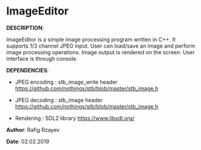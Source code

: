 # ImageEditor

__DESCRIPTION__:

ImageEditor is a simple image processing program written in C++.
It supports 1/3 channel JPEG input.
User can load/save an image and perform image processing operations. 
Image output is rendered on the screen. 
User interface is through console. 

__DEPENDENCIES__:

* JPEG encoding : stb_image_write header https://github.com/nothings/stb/blob/master/stb_image.h
	
* JPEG decoding : stb_image header https://github.com/nothings/stb/blob/master/stb_image.h
	
* Rendering : SDL2 library https://www.libsdl.org/

__Author__:  Rafig Rzayev

__Date__:    02.02.2019
